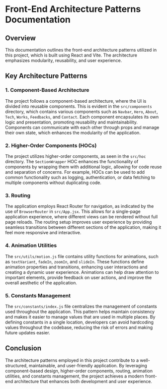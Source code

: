 # Front-End Architecture Patterns Documentation

## Overview
This documentation outlines the front-end architecture patterns utilized in this project, which is built using React and Vite. The architecture emphasizes modularity, reusability, and user experience.

## Key Architecture Patterns

### 1. Component-Based Architecture
The project follows a component-based architecture, where the UI is divided into reusable components. This is evident in the `src/components` directory, which contains various components such as `Navbar`, `Hero`, `About`, `Tech`, `Works`, `Feedbacks`, and `Contact`. Each component encapsulates its own logic and presentation, promoting reusability and maintainability. Components can communicate with each other through props and manage their own state, which enhances the modularity of the application.

### 2. Higher-Order Components (HOCs)
The project utilizes higher-order components, as seen in the `src/hoc` directory. The `SectionWrapper` HOC enhances the functionality of components by wrapping them with additional logic, allowing for code reuse and separation of concerns. For example, HOCs can be used to add common functionality such as logging, authentication, or data fetching to multiple components without duplicating code.

### 3. Routing
The application employs React Router for navigation, as indicated by the use of `BrowserRouter` in `src/App.jsx`. This allows for a single-page application experience, where different views can be rendered without full page reloads. The routing setup improves user experience by providing seamless transitions between different sections of the application, making it feel more responsive and interactive.

### 4. Animation Utilities
The `src/utils/motion.js` file contains utility functions for animations, such as `textVariant`, `fadeIn`, `zoomIn`, and `slideIn`. These functions define animation properties and transitions, enhancing user interactions and creating a dynamic user experience. Animations can help draw attention to important elements, provide feedback on user actions, and improve the overall aesthetic of the application.

### 5. Constants Management
The `src/constants/index.js` file centralizes the management of constants used throughout the application. This pattern helps maintain consistency and makes it easier to manage values that are used in multiple places. By defining constants in a single location, developers can avoid hardcoding values throughout the codebase, reducing the risk of errors and making future updates easier.

## Conclusion
The architecture patterns employed in this project contribute to a well-structured, maintainable, and user-friendly application. By leveraging component-based design, higher-order components, routing, animation utilities, and constants management, the project achieves a modern front-end architecture that enhances both development and user experience.

